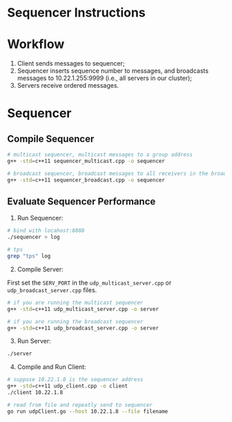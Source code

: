 # Sequencer Instructions

# Workflow
1. Client sends messages to sequencer;
2. Sequencer inserts sequence number to messages, and broadcasts messages to 10.22.1.255:9999 (i.e., all servers in our cluster);
3. Servers receive ordered messages.

# Sequencer

## Compile Sequencer

```bash
# multicast sequencer, multicast messages to a group address
g++ -std=c++11 sequencer_multicast.cpp -o sequencer

# broadcast sequencer, broadcast messages to all receivers in the broadcast address
g++ -std=c++11 sequencer_broadcast.cpp -o sequencer
```

## Evaluate Sequencer Performance

1. Run Sequencer:

```bash
# bind with locahost:8888 
./sequencer > log 

# tps
grep "tps" log
```

2. Compile Server:

First set the `SERV_PORT` in the `udp_multicast_server.cpp` or
`udp_broadcast_server.cpp` files. 

```bash
# if you are running the multicast sequencer
g++ -std=c++11 udp_multicast_server.cpp -o server

# if you are running the broadcast sequencer
g++ -std=c++11 udp_broadcast_server.cpp -o server
```

3. Run Server:

```bash
./server
```

4. Compile and Run Client:

```bash
# suppose 10.22.1.8 is the sequencer address
g++ -std=c++11 udp_client.cpp -o client
./client 10.22.1.8

# read from file and repeatly send to sequencer 
go run udpClient.go --host 10.22.1.8 --file filename
```
